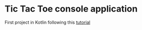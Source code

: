 # Tic Tac Toe console application
First project in Kotlin following this [tutorial](https://www.youtube.com/watch?v=BZrLS8zzbqA)
